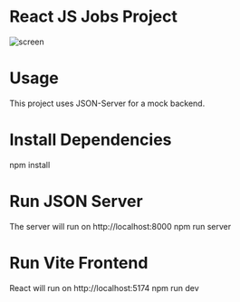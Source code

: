 # React JS Jobs Project
![screen](https://github.com/user-attachments/assets/04fe9605-9512-4a51-8e08-1f8bf5831d18)
# Usage
This project uses JSON-Server for a mock backend.

# Install Dependencies
npm install
# Run JSON Server
The server will run on http://localhost:8000
npm run server

# Run Vite Frontend
React will run on http://localhost:5174
npm run dev



